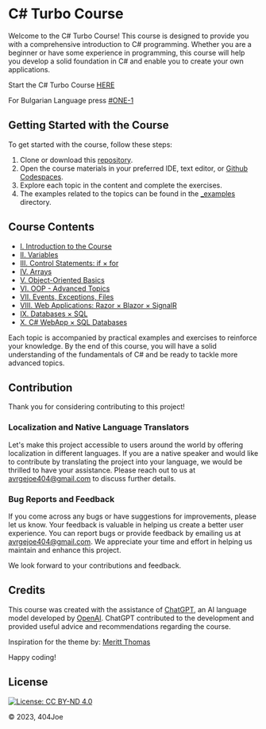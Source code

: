 # C# Turbo Course

Welcome to the C# Turbo Course! This course is designed to provide you with a comprehensive introduction to C# programming. Whether you are a beginner or have some experience in programming, this course will help you develop a solid foundation in C# and enable you to create your own applications.

Start the C# Turbo Course [HERE](https://404joe.github.io/csharp/)

For Bulgarian Language press [#ONE-1](https://github.com/404joe/csharp/tree/master/bg)

## Getting Started with the Course

To get started with the course, follow these steps:

1. Clone or download this [repository](https://github.com/404joe/csharp/archive/refs/heads/master.zip).
2. Open the course materials in your preferred IDE, text editor, or [Github Codespaces](https://github.com/codespaces).
3. Explore each topic in the content and complete the exercises.
4. The examples related to the topics can be found in the [_examples](https://github.com/404joe/csharp/tree/master/_examples) directory.

## Course Contents

- [I. Introduction to the Course](https://404joe.github.io/csharp/#I)
- [II. Variables](https://404joe.github.io/csharp/#II)
- [III. Control Statements: if × for](https://404joe.github.io/csharp/#III)
- [IV. Arrays](https://404joe.github.io/csharp/#IV)
- [V. Object-Oriented Basics](https://404joe.github.io/csharp/#V)
- [VI. OOP - Advanced Topics](https://404joe.github.io/csharp/#VI)
- [VII. Events, Exceptions, Files](https://404joe.github.io/csharp/#VII)
- [VIII. Web Applications: Razor × Blazor × SignalR](https://404joe.github.io/csharp/#VIII)
- [IX. Databases × SQL](https://404joe.github.io/csharp/#IX)
- [X. C# WebApp × SQL Databases](https://404joe.github.io/csharp/#X)

Each topic is accompanied by practical examples and exercises to reinforce your knowledge. By the end of this course, you will have a solid understanding of the fundamentals of C# and be ready to tackle more advanced topics.


## Contribution

Thank you for considering contributing to this project! 

### Localization and Native Language Translators
Let's make this project accessible to users around the world by offering localization in different languages. If you are a native speaker and would like to contribute by translating the project into your language, we would be thrilled to have your assistance. Please reach out to us at avrgejoe404@gmail.com to discuss further details.

### Bug Reports and Feedback
If you come across any bugs or have suggestions for improvements, please let us know. Your feedback is valuable in helping us create a better user experience. You can report bugs or provide feedback by emailing us at avrgejoe404@gmail.com. We appreciate your time and effort in helping us maintain and enhance this project.

We look forward to your contributions and feedback.

## Credits

This course was created with the assistance of [ChatGPT](https://chat.openai.com/), an AI language model developed by [OpenAI](https://openai.com/). ChatGPT contributed to the development and provided useful advice and recommendations regarding the course.

Inspiration for the theme by: [Meritt Thomas](https://4kwallpapers.com/technology/windows-10-dark-blue-5k-8k-733.html)

Happy coding!

## License

[![License: CC BY-ND 4.0](https://img.shields.io/badge/License-CC%20BY--ND-lightgrey.svg)](https://creativecommons.org/licenses/by-nd/4.0/)

© 2023, 404Joe